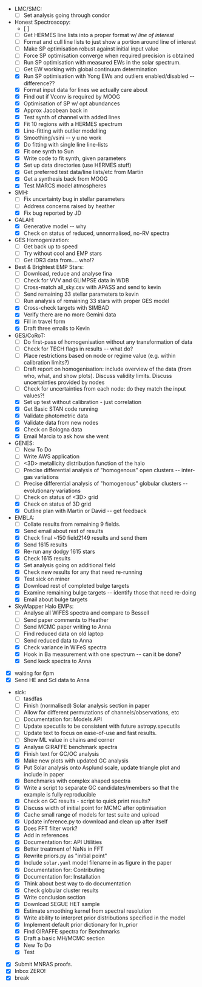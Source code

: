 - LMC/SMC:
  - [ ] Set analysis going through condor
- Honest Spectroscopy:
  - [ ] 
  - [ ] Get HERMES line lists into a proper format w/ *line of interest*
  - [ ] Format and cull line lists to just show a portion around line of interest
  - [ ] Make SP optimisation robust against initial input value
  - [ ] Force SP optimisation converge when required precision is obtained
  - [ ] Run SP optimisation with measured EWs in the solar spectrum. 
  - [ ] Get EW working with global continuum determination
  - [X] Run SP optimisation with Yong EWs and outliers enabled/disabled -- difference??
  - [X] Format input data for lines we actually care about
  - [X] Find out if  Vconv is required by MOOG
  - [X] Optimisation of SP w/ opt abundances
  - [X] Approx Jacobean back in
  - [X] Test synth of channel with added lines
  - [X] Fit 10 regions with a HERMES spectrum
  - [X] Line-fitting with outlier modelling
  - [X] Smoothing/vsini -- y u no work
  - [X] Do fitting with single line line-lists
  - [X] Fit one synth to Sun
  - [X] Write code to fit synth, given parameters
  - [X] Set up data directories (use HERMES stuff)
  - [X] Get preferred test data/line lists/etc from Martin
  - [X] Get a synthesis back from MOOG
  - [X] Test MARCS model atmospheres
- SMH:
  - [ ] Fix uncertainty bug in stellar parameters 
  - [ ] Address concerns raised by heather 
  - [X] Fix bug reported by JD
- GALAH:
  - [X] Generative model -- why
  - [X] Check on status of reduced, unnormalised, no-RV spectra
- GES Homogenization:
  - [ ] Get back up to speed 
  - [ ] Try without cool and EMP stars
  - [ ] Get iDR3 data from.... who!?
- Best & Brightest EMP Stars:
  - [ ] Download, reduce and analyse fina
  - [ ] Check for VVV and GLIMPSE data in WDB
  - [ ] Cross-match all_sky.csv with APASS and send to kevin
  - [ ] Send remaining 33 stellar parameters to kevin
  - [ ] Run analysis of remaining 33 stars with proper GES model
  - [X] Cross-check targets with SIMBAD
  - [X] Verify there are no more Gemini data
  - [X] Fill in travel form
  - [X] Draft three emails to Kevin
- GES/CoRoT:
  - [ ] Do first-pass of homogenisation without any transformation of data
  - [ ] Check for TECH flags in results -- what do?
  - [ ] Place restrictions based on node or regime value (e.g. within calibration limits?)
  - [ ] Draft report on homogenisation: include overview of the data (from who, what, and show plots). Discuss validity limits. Discuss uncertainties provided by nodes
  - [ ] Check for uncertainties from each node: do they match the input values?!
  - [X] Set up test without calibration - just correlation
  - [X] Get Basic STAN code running
  - [X] Validate photometric data
  - [X] Validate data from new nodes
  - [X] Check on Bologna data
  - [X] Email Marcia to ask how she went
- GENES:
  - [ ] New To Do
  - [ ] Write AWS application
  - [ ] <3D> metallicity distribution function of the halo
  - [ ] Precise differential analysis of "homogenous" open clusters -- inter-gas variations
  - [ ] Precise differential analysis of "homogenous" globular clusters -- evolutionary variations
  - [ ] Check on status of <3D> grid
  - [X] Check on status of 3D grid
  - [X] Outline plan with Martin or David -- get feedback
- EMBLA:
  - [ ] Collate results from remaining 9 fields.
  - [X] Send email about rest of results
  - [X] Check final ~150 field2149 results and send them
  - [X] Send 1615 results
  - [X] Re-run any dodgy 1615 stars
  - [X] Check 1615 results
  - [X] Set analysis going on additional field
  - [X] Check new results for any that need re-running
  - [X] Test sick on miner
  - [X] Download rest of completed bulge targets
  - [X] Examine remaining bulge targets -- identify those that need re-doing
  - [X] Email about bulge targets 
- SkyMapper Halo EMPs:
  - [ ] Analyse all WiFES spectra and compare to Bessell
  - [ ] Send paper comments to Heather
  - [ ] Send MCMC paper writing to Anna 
  - [ ] Find reduced data on old laptop
  - [ ] Send reduced data to Anna
  - [X] Check variance in WiFeS spectra
  - [X] Hook in Ba measurement with one spectrum -- can it be done?
  - [X] Send keck spectra to Anna
- [X] waiting for 6pm
- [X] Send HE and Scl data to Anna
- sick:
  - [ ] tasdfas
  - [ ] Finish (normalised) Solar analysis section in paper
  - [ ] Allow for different permutations of channels/observations, etc
  - [ ] Documentation for: Models API 
  - [ ] Update specutils to be consistent with future astropy.specutils
  - [ ] Update text to focus on ease-of-use and fast results.
  - [ ] Show ML value in chains and corner
  - [X] Analyse GIRAFFE benchmark spectra
  - [X] Finish text for GC/OC analysis
  - [X] Make new plots with updated GC analysis
  - [X] Put Solar analysis onto Asplund scale, update triangle plot and include in paper
  - [X] Benchmarks with complex ahaped spectra 
  - [X] Write a script to separate GC candidates/members so that the example is fully reproducible
  - [X] Check on GC results - script to quick print results?
  - [X] Discuss width of initial point for MCMC after optimisation
  - [X] Cache small range of models for test suite and upload 
  - [X] Update inference.py to download and clean up after itself
  - [X] Does FFT filter work?
  - [X] Add in references
  - [X] Documentation for: API Utilities
  - [X] Better treatment of NaNs in FFT
  - [X] Rewrite priors.py as "initial point"
  - [X] Include `solar.yaml` model filename in as figure in the paper
  - [X] Documentation for: Contributing
  - [X] Documentation for: Installation
  - [X] Think about best way to do documentation
  - [X] Check globular cluster results
  - [X] Write conclusion section
  - [X] Download SEGUE HET sample
  - [X] Estimate smoothing kernel from spectral resolution
  - [X] Write ability to interpret prior distributions specified in the model
  - [X] Implement default prior dictionary for ln_prior
  - [X] Find GIRAFFE spectra for Benchmarks
  - [X] Draft a basic MH/MCMC section
  - [X] New To Do
  - [X] Test
- [X] Submit MNRAS proofs.
- [X] Inbox ZERO!
- [X] break
